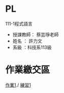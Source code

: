 # PL
111-1程式語言
- 授課教師： 蔡芸琤老師 
- 姓名 ： 許力文 
- 系級 ：科技系113級 

# 作業繳交區
[作業1](https://github.com/HSULW/PL/blob/main/python01.ipynb)./
[練習1](https://github.com/HSULW/PL/blob/main/Ex1.ipynb)
